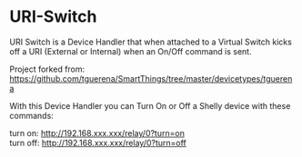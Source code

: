 # URI-Switch

URI Switch is a Device Handler that when attached to a Virtual Switch kicks off a URI (External or Internal) when an On/Off command is sent.

Project forked from: 
https://github.com/tguerena/SmartThings/tree/master/devicetypes/tguerena

With this Device Handler you can Turn On or Off a Shelly device with these commands:

turn on: http://192.168.xxx.xxx/relay/0?turn=on   
turn off: http://192.168.xxx.xxx/relay/0?turn=off

